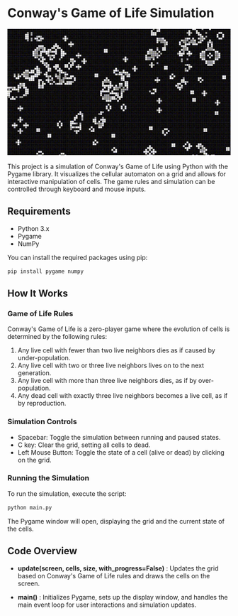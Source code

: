 # Conway's Game of Life Simulation

<p align="center">
    <img src="https://github.com/edegan-furb/ConwayGameOfLife/blob/main/gif.gif" width="600"/>
</p>

This project is a simulation of Conway's Game of Life using Python with the Pygame library. It visualizes the cellular automaton on a grid and allows for interactive manipulation of cells. The game rules and simulation can be controlled through keyboard and mouse inputs.

## Requirements

- Python 3.x
- Pygame
- NumPy

You can install the required packages using pip:

```bash
pip install pygame numpy
```

## How It Works

### Game of Life Rules

Conway's Game of Life is a zero-player game where the evolution of cells is determined by the following rules:

1. Any live cell with fewer than two live neighbors dies as if caused by under-population.
2. Any live cell with two or three live neighbors lives on to the next generation.
3. Any live cell with more than three live neighbors dies, as if by over-population.
4. Any dead cell with exactly three live neighbors becomes a live cell, as if by reproduction.

### Simulation Controls

- Spacebar: Toggle the simulation between running and paused states.
- C key: Clear the grid, setting all cells to dead.
- Left Mouse Button: Toggle the state of a cell (alive or dead) by clicking on the grid.

### Running the Simulation
To run the simulation, execute the script:

  ```bash
python main.py
```

The Pygame window will open, displaying the grid and the current state of the cells.

## Code Overview

- **update(screen, cells, size, with_progress=False)** : Updates the grid based on Conway's Game of Life rules and draws the cells on the screen.

- **main()** : Initializes Pygame, sets up the display window, and handles the main event loop for user interactions and simulation updates.
